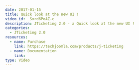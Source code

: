 ```yaml
---
date: 2017-01-15
title: Quick look at the new UI !
video_id: _Sxrd6PoAZ-c
description: JTicketing 2.0 - a Quick look at the new UI !
categories:
  - JTicketing 2.0
resources:
  - name: Purchase
    link: https://techjoomla.com/products/j-ticketing
  - name: Documentation
    link: 
type: Video
---
```

